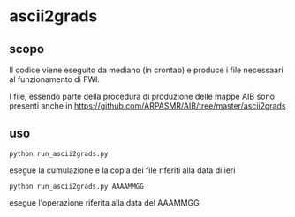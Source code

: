 # ascii2grads
## scopo
Il codice viene eseguito da mediano (in crontab) e produce i file necessaari al funzionamento di FWI.

I file, essendo parte della procedura di produzione delle mappe AIB sono presenti anche in https://github.com/ARPASMR/AIB/tree/master/ascii2grads

## uso
```
python run_ascii2grads.py
```
esegue la cumulazione e la copia dei file riferiti alla data di ieri
```
python run_ascii2grads.py AAAAMMGG
```
esegue l'operazione riferita alla data del AAAMMGG
